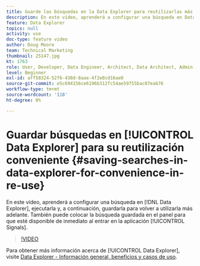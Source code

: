 ```yaml
---
title: Guarde las búsquedas en la Data Explorer para reutilizarlas más cómodamente
description: En este vídeo, aprenderá a configurar una búsqueda en Data Explorer, ejecutarla y, a continuación, guardarla para reutilizarla más adelante. También puede colocar la búsqueda guardada en el panel para que esté disponible inmediatamente al entrar en la aplicación de señales.
feature: Data Explorer
topics: null
activity: use
doc-type: feature video
author: Doug Moore
team: Technical Marketing
thumbnail: 25147.jpg
kt: 1763
role: User, Developer, Data Engineer, Architect, Data Architect, Admin, Leader
level: Beginner
exl-id: aff58324-52f6-438d-8aae-4f2e8cd16ae0
source-git-commit: e5c694156ce6196b312fc54ae59755bac07ea676
workflow-type: tm+mt
source-wordcount: '118'
ht-degree: 0%

---
```


# Guardar búsquedas en [!UICONTROL Data Explorer] para su reutilización conveniente {#saving-searches-in-data-explorer-for-convenience-in-re-use}

En este vídeo, aprenderá a configurar una búsqueda en [!DNL Data Explorer], ejecutarla y, a continuación, guardarla para volver a utilizarla más adelante. También puede colocar la búsqueda guardada en el panel para que esté disponible de inmediato al entrar en la aplicación [!UICONTROL Signals].

>[!VIDEO](https://video.tv.adobe.com/v/30141/?quality=12&captions=spa)

Para obtener más información acerca de [!UICONTROL Data Explorer], visite [Data Explorer - Información general, beneficios y casos de uso](https://experiencecloud.adobe.com/resources/help/es_ES/aam/data-explorer.html).
